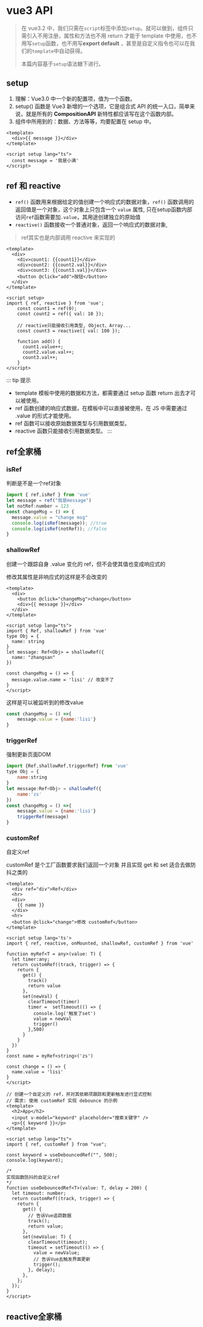 # vue3 API

> 在 vue3.2 中，我们只需在`script`标签中添加`setup`。就可以做到，组件只需引入不用注册，属性和方法也不用 return 才能于 template 中使用，也不用写`setup`函数，也不用写**export default** ，甚至是自定义指令也可以在我们的`template`中自动获得。
>
> 本篇内容基于`setup`语法糖下进行。

## setup

1. 理解：Vue3.0 中一个新的配置项，值为一个函数。
2. setup() 函数是 Vue3 新增的一个选项，它是组合式 API 的统一入口，简单来说，就是所有的 **CompositionAPI** 新特性都应该写在这个函数内部。
3. 组件中所用到的：数据、方法等等，均要配置在 setup 中。

```vue
<template>
  <div>{{ message }}</div>
</template>

<script setup lang="ts">
  const message = '我是小满'
</script>
```

## ref 和 reactive

- `ref()` 函数用来根据给定的值创建一个响应式的数据对象，`ref()` 函数调用的返回值是一个对象，这个对象上只包含一个 `value` 属性, 只在setup函数内部访问`ref`函数需要加`.value`，其用途创建独立的原始值
- `reactive()` 函数接收一个普通对象，返回一个响应式的数据对象,

> ref其实也是内部调用 reactive 来实现的

```vue
<template>
  <div>
    <div>count1: {{count1}}</div>
    <div>count2: {{count2.val}}</div>
    <div>count3: {{count3.val}}</div>
    <button @click="add">按钮</button>
  </div>
</template>

<script setup>
import { ref, reactive } from 'vue';
    const count1 = ref(0);
    const count2 = ref({ val: 10 });

    // reactive只能接收引用类型, Object、Array...
    const count3 = reactive({ val: 100 });

    function add() {
      count1.value++;
      count2.value.val++;
      count3.val++;
    }
</script>

```
::: tip 提示
- template 模板中使用的数据和方法，都需要通过 setup 函数 return 出去才可以被使用。
- ref 函数创建的响应式数据，在模板中可以直接被使用，在 JS 中需要通过 .value 的形式才能使用。
- ref 函数可以接收原始数据类型与引用数据类型。
- reactive 函数只能接收引用数据类型。
:::

## ref全家桶
### isRef
判断是不是一个ref对象
```js
import { ref,isRef } from 'vue'
let message = ref("我是message")
let notRef:number = 123
const changeMsg = () => {
  message.value = "change msg"
  console.log(isRef(message)); //true
  console.log(isRef(notRef)); //false
}
```

### shallowRef
创建一个跟踪自身 .value 变化的 ref，但不会使其值也变成响应式的

修改其属性是非响应式的这样是不会改变的
```vue
<template>
  <div>
    <button @click="changeMsg">change</button>
    <div>{{ message }}</div>
  </div>
</template>

<script setup lang="ts">
import { Ref, shallowRef } from 'vue'
type Obj = {
  name: string
}
let message: Ref<Obj> = shallowRef({
  name: "zhangsan"
})

const changeMsg = () => {
  message.value.name = 'lisi' // 改变不了
}
</script>
```
这样是可以被监听到的修改value
```js
const changeMsg = () =>{
    message.value = {name:'lisi'}
}
```

### triggerRef
强制更新页面DOM
```js
import {Ref,shallowRef,triggerRef} from 'vue'
type Obj = {
    name:string
}
let message:Ref<Obj> = shallowRef({
    name:'zs'
})
const changeMsg = () =>{
    message.value = {name:'lisi'}
    triggerRef(message)
}
```

### customRef
自定义ref

customRef 是个工厂函数要求我们返回一个对象 并且实现 get 和 set  适合去做防抖之类的
```vue
<template>
  <div ref="div">Ref</div>
  <hr>
  <div>
    {{ name }}
  </div>
  <hr>
  <button @click="change">修改 customRef</button>
</template>

<script setup lang='ts'>
import { ref, reactive, onMounted, shallowRef, customRef } from 'vue'

function myRef<T = any>(value: T) {
  let timer:any;
  return customRef((track, trigger) => {
    return {
      get() {
        track()
        return value
      },
      set(newVal) {
        clearTimeout(timer)
        timer =  setTimeout(() => {
          console.log('触发了set')
          value = newVal
          trigger()
        },500)
      }
    }
  })
}
const name = myRef<string>('zs')

const change = () => {
  name.value = 'lisi'
}
</script>
```
```vue
// 创建一个自定义的 ref，并对其依赖项跟踪和更新触发进行显式控制
// 需求: 使用 customRef 实现 debounce 的示例
<template>
  <h2>App</h2>
  <input v-model="keyword" placeholder="搜索关键字" />
  <p>{{ keyword }}</p>
</template>

<script setup lang="ts">
import { ref, customRef } from "vue";

const keyword = useDebouncedRef("", 500);
console.log(keyword);

/*
实现函数防抖的自定义ref
*/
function useDebouncedRef<T>(value: T, delay = 200) {
  let timeout: number;
  return customRef((track, trigger) => {
    return {
      get() {
        // 告诉Vue追踪数据
        track();
        return value;
      },
      set(newValue: T) {
        clearTimeout(timeout);
        timeout = setTimeout(() => {
          value = newValue;
          // 告诉Vue去触发界面更新
          trigger();
        }, delay);
      },
    };
  });
}
</script>

```

## reactive全家桶

